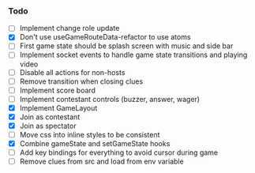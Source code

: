 
### Todo

- [ ] Implement change role update
- [x] Don't use useGameRouteData-refactor to use atoms
- [ ] First game state should be splash screen with music and side bar
- [ ] Implement socket events to handle game state transitions and playing video
- [ ] Disable all actions for non-hosts
- [ ] Remove transition when closing clues
- [ ] Implement score board
- [ ] Implement contestant controls (buzzer, answer, wager)
- [x] Implement GameLayout
- [x] Join as contestant 
- [x] Join as spectator
- [ ] Move css into inline styles to be consistent
- [x] Combine gameState and setGameState hooks
- [ ] Add key bindings for everything to avoid cursor during game
- [ ] Remove clues from src and load from env variable
